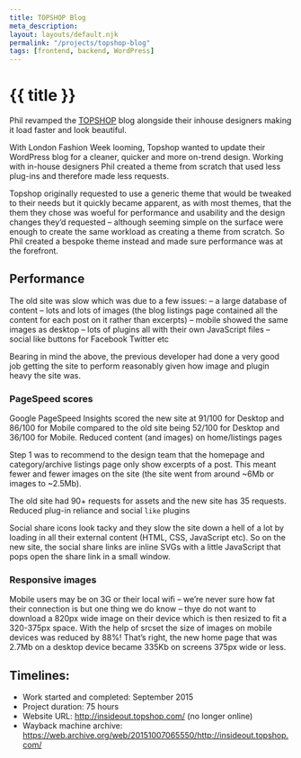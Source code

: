 ```yaml
---
title: TOPSHOP Blog
meta_description:
layout: layouts/default.njk
permalink: "/projects/topshop-blog"
tags: [frontend, backend, WordPress]
---
```


# {{ title }}

Phil revamped the [TOPSHOP](https://www.topshop.com/)&nbsp;blog alongside their inhouse designers making it load faster and look beautiful.

With London Fashion Week looming, Topshop wanted to update their WordPress blog for a cleaner, quicker and more on-trend design. Working with in-house designers Phil created a theme from scratch that used less plug-ins and therefore made less requests.

Topshop originally requested to use a generic theme that would be tweaked to their needs but it quickly became apparent, as with most themes, that the them they chose was woeful for performance and usability and the design changes they’d requested – although seeming simple on the surface were enough to create the same workload as creating a theme from scratch. So Phil created a bespoke theme instead and made sure performance was at the forefront.

## Performance

The old site was slow which was due to a few issues:
– a large database of content
– lots and lots of images (the blog listings page contained all the content for each post on it rather than excerpts)
– mobile showed the same images as desktop
– lots of plugins all with their own JavaScript files
– social like buttons for Facebook Twitter etc

Bearing in mind the above, the previous developer had done a very good job getting the site to perform reasonably given how image and plugin heavy the site was.

### PageSpeed scores

Google PageSpeed Insights scored the new site at 91/100 for Desktop and 86/100 for Mobile compared to the old site being 52/100 for Desktop and 36/100 for Mobile.
Reduced content (and images) on home/listings pages

Step 1 was to recommend to the design team that the homepage and category/archive listings page only show excerpts of a post. This meant fewer and fewer images on the site (the site went from around ~6Mb or images to ~2.5Mb).

The old site had 90+ requests for assets and the new site has 35 requests.
Reduced plug-in reliance and social `like` plugins

Social share icons look tacky and they slow the site down a hell of a lot by loading in all their external content (HTML, CSS, JavaScript etc). So on the new site, the social share links are inline SVGs with a little JavaScript that pops open the share link in a small window.

### Responsive images

Mobile users may be on 3G or their local wifi – we’re never sure how fat their connection is but one thing we do know – thye do not want to download a 820px wide image on their device which is then resized to fit a 320-375px space. With the help of srcset the size of images on mobile devices was reduced by 88%! That’s right, the new home page that was 2.7Mb on a desktop device became 335Kb on screens 375px wide or less.

## Timelines:

- Work started and completed: September 2015
- Project duration: 75 hours
- Website URL: http://insideout.topshop.com/ (no longer online)
- Wayback machine archive: https://web.archive.org/web/20151007065550/http://insideout.topshop.com/
